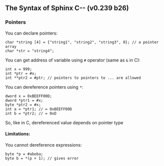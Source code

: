 ## The Syntax of Sphinx C-- (v0.239 b26)

### Pointers
You can declare pointers:
```
char *string [4] = {"string1", "string2", "string3", 0}; // a pointer array
char *str = "string4";
```
You can get address of variable using ```#``` operator (same as ```&``` in C):
```
int x = 999;
int *ptr = #x;
int **ptr2 = #ptr; // pointers to pointers to ... are allowed
```
You can dereference pointers using ```*```:
```
dword x = 0xBEEFF00D;
dword *ptr1 = #x;
byte *ptr2 = #x;
int a = *ptr1; // = 0xBEEFF00D
int b = *ptr2; // = 0xD
```
So, like in C, dereferenced value depends on pointer type

#### Limitations:
You cannot dereference expressions:
```
byte *p = #aboba;
byte b = *(p + 1); // gives error
```

